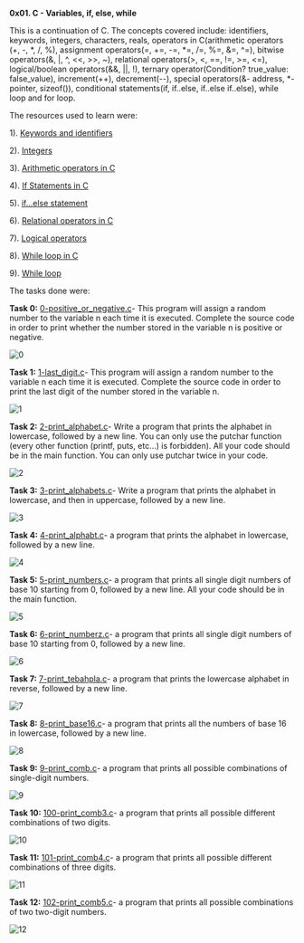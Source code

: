 **0x01. C - Variables, if, else, while**

This is a continuation of C. The concepts covered include: identifiers, keywords, integers, characters, reals, operators in C(arithmetic operators (+, -, *, /, %), assignment operators(=, +=, -=, *=, /=, %=, &=, ^=), bitwise operators(&, |, ^, <<, >>, ~), relational operators(>, <, ==, !=, >=, <=), logical/boolean operators(&&, ||, !), ternary operator(Condition? true_value: false_value), increment(++), decrement(--), special operators(&- address, *-pointer, sizeof()), conditional statements(if, if..else, if..else if..else), while loop and for loop.

The resources used to learn were:

1). [Keywords and identifiers](https://publications.gbdirect.co.uk//c_book/chapter2/keywords_and_identifiers.html)

2). [Integers](https://publications.gbdirect.co.uk//c_book/chapter2/integral_types.html)

3). [Arithmetic operators in C](https://www.tutorialspoint.com/cprogramming/c_arithmetic_operators.htm)

4). [If Statements in C](https://www.cprogramming.com/tutorial/c/lesson2.html)

5). [if...else statement](https://www.tutorialspoint.com/cprogramming/if_else_statement_in_c.htm)

6). [Relational operators in C](https://www.tutorialspoint.com/cprogramming/c_relational_operators.htm)

7). [Logical operators](https://www.fresh2refresh.com/c-programming/c-operators-expressions/c-logical-operators/)

8). [While loop in C](https://www.tutorialspoint.com/cprogramming/c_while_loop.htm)

9). [While loop](https://www.youtube.com/watch?v=Ju1LYO9pkaI)



The tasks done were:

**Task 0:** [0-positive_or_negative.c](https://github.com/Muthoni-Maryanne/alx-low_level_programming/blob/master/0x01-variables_if_else_while/0-positive_or_negative.c)- This program will assign a random number to the variable n each time it is executed. Complete the source code in order to print whether the number stored in the variable n is positive or negative.

![0](https://github.com/Muthoni-Maryanne/alx-low_level_programming/assets/107298263/456170ee-c166-40ae-a49e-9302ab6a6698)

**Task 1:** [1-last_digit.c](https://github.com/Muthoni-Maryanne/alx-low_level_programming/blob/master/0x01-variables_if_else_while/1-last_digit.c)- This program will assign a random number to the variable n each time it is executed. Complete the source code in order to print the last digit of the number stored in the variable n.

![1](https://github.com/Muthoni-Maryanne/alx-low_level_programming/assets/107298263/988195c5-0b29-4e74-a094-09ed34216be4)

**Task 2:** [2-print_alphabet.c](https://github.com/Muthoni-Maryanne/alx-low_level_programming/blob/master/0x01-variables_if_else_while/2-print_alphabet.c)- Write a program that prints the alphabet in lowercase, followed by a new line. You can only use the putchar function (every other function (printf, puts, etc…) is forbidden). All your code should be in the main function. You can only use putchar twice in your code.

![2](https://github.com/Muthoni-Maryanne/alx-low_level_programming/assets/107298263/319de61b-8e84-483c-b181-7de7d039d7cf)

**Task 3:** [3-print_alphabets.c](https://github.com/Muthoni-Maryanne/alx-low_level_programming/blob/master/0x01-variables_if_else_while/3-print_alphabets.c)- Write a program that prints the alphabet in lowercase, and then in uppercase, followed by a new line.

![3](https://github.com/Muthoni-Maryanne/alx-low_level_programming/assets/107298263/614792fe-8a5d-467b-90c2-e01d80719a47)

**Task 4:** [4-print_alphabt.c](https://github.com/Muthoni-Maryanne/alx-low_level_programming/blob/master/0x01-variables_if_else_while/4-print_alphabt.c)- a program that prints the alphabet in lowercase, followed by a new line.

![4](https://github.com/Muthoni-Maryanne/alx-low_level_programming/assets/107298263/cd8d3850-a03a-4de4-956b-5b1f33f9ea5e)

**Task 5:** [5-print_numbers.c](https://github.com/Muthoni-Maryanne/alx-low_level_programming/blob/master/0x01-variables_if_else_while/5-print_numbers.c)- a program that prints all single digit numbers of base 10 starting from 0, followed by a new line. All your code should be in the main function.

![5](https://github.com/Muthoni-Maryanne/alx-low_level_programming/assets/107298263/bc2dd8e7-e12f-46c5-86b5-4fe0bc87745f)

**Task 6:** [6-print_numberz.c](https://github.com/Muthoni-Maryanne/alx-low_level_programming/blob/master/0x01-variables_if_else_while/6-print_numberz.c)-  a program that prints all single digit numbers of base 10 starting from 0, followed by a new line.

![6](https://github.com/Muthoni-Maryanne/alx-low_level_programming/assets/107298263/c903003d-b4c7-4c4e-a7ba-9e9af9ae6c97)

**Task 7:** [7-print_tebahpla.c](https://github.com/Muthoni-Maryanne/alx-low_level_programming/blob/master/0x01-variables_if_else_while/7-print_tebahpla.c)- a program that prints the lowercase alphabet in reverse, followed by a new line.

![7](https://github.com/Muthoni-Maryanne/alx-low_level_programming/assets/107298263/994149b5-2539-4568-af6d-000a12e287a6)

**Task 8:** [8-print_base16.c](https://github.com/Muthoni-Maryanne/alx-low_level_programming/blob/master/0x01-variables_if_else_while/8-print_base16.c)- a program that prints all the numbers of base 16 in lowercase, followed by a new line.

![8](https://github.com/Muthoni-Maryanne/alx-low_level_programming/assets/107298263/ab85eae2-5a13-469e-a306-af2391f879ce)

**Task 9:** [9-print_comb.c](https://github.com/Muthoni-Maryanne/alx-low_level_programming/blob/master/0x01-variables_if_else_while/9-print_comb.c)- a program that prints all possible combinations of single-digit numbers.

![9](https://github.com/Muthoni-Maryanne/alx-low_level_programming/assets/107298263/a44d1501-2e92-458c-aa20-6f3e725575cb)

**Task 10:** [100-print_comb3.c](https://github.com/Muthoni-Maryanne/alx-low_level_programming/blob/master/0x01-variables_if_else_while/100-print_comb3.c)- a program that prints all possible different combinations of two digits.

![10](https://github.com/Muthoni-Maryanne/alx-low_level_programming/assets/107298263/46e0fea2-9734-4b59-9c91-5eda8341da49)

**Task 11:** [101-print_comb4.c](https://github.com/Muthoni-Maryanne/alx-low_level_programming/blob/master/0x01-variables_if_else_while/101-print_comb4.c)- a program that prints all possible different combinations of three digits.

![11](https://github.com/Muthoni-Maryanne/alx-low_level_programming/assets/107298263/a94db6e4-0a4c-4fb4-b197-017399cb2d8e)

**Task 12:** [102-print_comb5.c](https://github.com/Muthoni-Maryanne/alx-low_level_programming/blob/master/0x01-variables_if_else_while/102-print_comb5.c)- a program that prints all possible combinations of two two-digit numbers.

![12](https://github.com/Muthoni-Maryanne/alx-low_level_programming/assets/107298263/479411a3-170f-452e-80fd-b0f7e1bf63b5)





